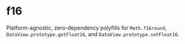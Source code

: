 # f16
Platform-agnostic, zero-dependency polyfills for `Math.f16round`, `DataView.prototype.getFloat16`, and `DataView.prototype.setFloat16`.
